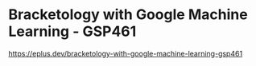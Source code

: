 # Bracketology with Google Machine Learning - GSP461

<https://eplus.dev/bracketology-with-google-machine-learning-gsp461>